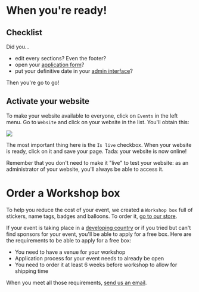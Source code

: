 # When you're ready!

## Checklist

Did you...

* edit every sections? Even the footer?
* open your [application form](https://organize.djangogirls.org/application_form/create_manage_form.html)?
* put your definitive date in your [admin interface](https://djangogirls.org/admin/core/event/)?

Then you're go to go!

## Activate your website

To make your website available to everyone, click on `Events` in the left menu. Go to `Website` and click on your website in the list. You'll obtain this:

![](images/2.png)

The most important thing here is the `Is live` checkbox. When your website is ready, click on it and save your page. Tada: your website is now online!

Remember that you don't need to make it "live" to test your website: as an administrator of your website, you'll always be able to access it.

# Order a Workshop box

To help you reduce the cost of your event, we created a `Workshop box` full of stickers, name tags, badges and balloons. To order it, [go to our store](https://store.djangogirls.org/products/django-girls-workshop-box).

If your event is taking place in a [developing country](https://en.wikipedia.org/wiki/Developing_country) or if you tried but can't find sponsors for your event, you'll be able to apply for a free box. Here are the requirements to be able to apply for a free box:

* You need to have a venue for your workshop
* Application process for your event needs to already be open
* You need to order it at least 6 weeks before workshop to allow for shipping time

When you meet all those requirements, [send us an email](mailto:hello@djangogirls.org).

